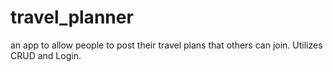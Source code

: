 # travel_planner
an app to allow people to post their travel plans that others can join. Utilizes CRUD and Login.

